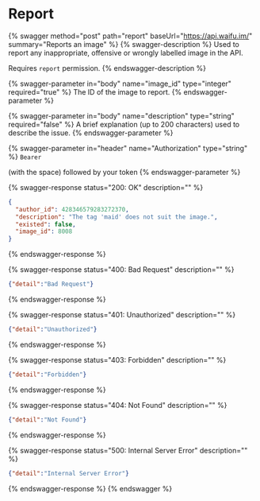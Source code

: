 # Report

{% swagger method="post" path="report" baseUrl="https://api.waifu.im/" summary="Reports an image" %}
{% swagger-description %}
Used to report any inappropriate, offensive or wrongly labelled image in the API.

Requires `report` permission.
{% endswagger-description %}

{% swagger-parameter in="body" name="image_id" type="integer" required="true" %}
The ID of the image to report.
{% endswagger-parameter %}

{% swagger-parameter in="body" name="description" type="string" required="false" %}
A brief explanation (up to 200 characters) used to describe the issue.
{% endswagger-parameter %}

{% swagger-parameter in="header" name="Authorization" type="string" %}
`Bearer`

 (with the space) followed by your token
{% endswagger-parameter %}

{% swagger-response status="200: OK" description="" %}
```json
{
  "author_id": 428346579283272370,
  "description": "The tag 'maid' does not suit the image.",
  "existed": false,
  "image_id": 8008
}
```
{% endswagger-response %}

{% swagger-response status="400: Bad Request" description="" %}
```json
{"detail":"Bad Request"}
```
{% endswagger-response %}

{% swagger-response status="401: Unauthorized" description="" %}
```json
{"detail":"Unauthorized"}
```
{% endswagger-response %}

{% swagger-response status="403: Forbidden" description="" %}
```json
{"detail":"Forbidden"}
```
{% endswagger-response %}

{% swagger-response status="404: Not Found" description="" %}
```json
{"detail":"Not Found"}
```
{% endswagger-response %}

{% swagger-response status="500: Internal Server Error" description="" %}
```json
{"detail":"Internal Server Error"}
```
{% endswagger-response %}
{% endswagger %}
